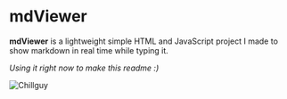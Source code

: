# mdViewer

**mdViewer** is a lightweight simple HTML and JavaScript project I made to show markdown in real time while typing it.

*Using it right now to make this readme :)*

![Chillguy](https://imgur.com/a/S7gUrIg.png)
